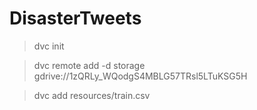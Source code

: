 # DisasterTweets

> dvc init

> dvc remote add -d storage gdrive://1zQRLy_WQodgS4MBLG57TRsl5LTuKSG5H

> dvc add resources/train.csv 